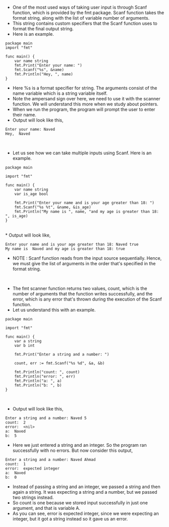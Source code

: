 * One of the most used ways of taking user input is through Scanf function, which is provided by the fmt package. Scanf function takes the format string, along with the list of variable number of arguments. 
* This string contains custom specifiers that the Scanf function uses to format the final output string. 
* Here is an example. 
 
```
package main
import "fmt"

func main() {
	var name string
	fmt.Print("Enter your name: ")
	fmt.Scanf("%s", &name)
	fmt.Println("Hey, ", name)
}
```
* Here %s is a format specifier for string. The arguments consist of the name variable which is a string variable itself. 
* Note the ampersand sign over here, we need to use it with the scanner function. We will understand this more when we study about pointers.
* When we run the program, the program will prompt the user to enter their name. 
* Output will look like this,

```
Enter your name: Naved
Hey,  Naved
```

<br>

* Let us see how we can take multiple inputs using Scanf. Here is an example.

```
package main

import "fmt"

func main() {
	var name string
	var is_age bool

	fmt.Print("Enter your name and is your age greater than 18: ")
	fmt.Scanf("%s %t", &name, &is_age)
	fmt.Println("My name is ", name, "and my age is greater than 18: ", is_age)
}
```
<br>
* Output will look like,

```
Enter your name and is your age greater than 18: Naved true
My name is  Naved and my age is greater than 18: true
```

* NOTE : Scanf function reads from the input source sequentially. Hence, we must give the list of arguments in the order that's specified in the format string. 

<br>

* The fmt scanner function returns two values, count, which is the number of arguments that the function writes successfully, and the error, which is any error that's thrown during the execution of the Scanf function. 
* Let us understand this with an example.

```
package main

import "fmt"

func main() {
	var a string
	var b int

	fmt.Print("Enter a string and a number: ")

	count, err := fmt.Scanf("%s %d", &a, &b)

	fmt.Println("count: ", count)
	fmt.Println("error: ", err)
	fmt.Println("a: ", a)
	fmt.Println("b: ", b)
}
```
<br>

* Output will look like this,

```
Enter a string and a number: Naved 5
count:  2
error:  <nil>
a:  Naved
b:  5
```

* Here we just entered a string and an integer. So the program ran successfully with no errors. But now consider this output,

```
Enter a string and a number: Naved Ahmad
count:  1
error:  expected integer
a:  Naved
b:  0
```

* Instead of passing a string and an integer, we passed a string and then again a string. It was expecting a string and a number, but we passed two strings instead. 
* So count is one because we stored input successfully in just one argument, and that is variable A. 
* As you can see, error is expected integer, since we were expecting an integer, but it got a string instead so it gave us an error. 
